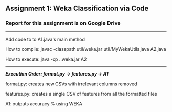 ## Assignment 1: Weka Classification via Code
### Report for this assignment is on Google Drive

---

Add code to to A1.java's main method

How to compile: javac -classpath util/weka.jar util/MyWekaUtils.java A2.java

How to execute: java -cp .:weka.jar A2 <args>

---

***Execution Order: format.py -> features.py -> A1***

format.py: creates new CSVs with irrelevant columns removed

features.py: creates a single CSV of features from all the formatted files

A1: outputs accuracy % using WEKA
